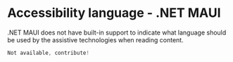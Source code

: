 # Accessibility language - .NET MAUI

.NET MAUI does not have built-in support to indicate what language should be used by the assistive technologies when reading content.

```csharp
Not available, contribute!
```
